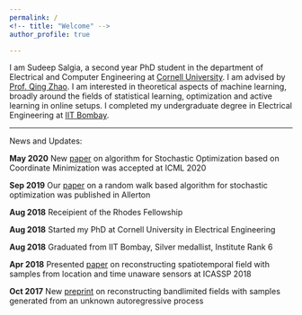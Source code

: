 ```yaml
---
permalink: /
<!-- title: "Welcome" -->
author_profile: true

---
```


I am Sudeep Salgia, a second year PhD student in the department of Electrical and Computer Engineering at [Cornell University](https://www.ece.cornell.edu/ece). I am advised by [Prof. Qing Zhao](https://zhao.ece.cornell.edu/). I am interested in theoretical aspects of machine learning, broadly around the fields of statistical learning, optimization and active learning in online setups. I completed my undergraduate degree in Electrical Engineering at [IIT Bombay](http://www.iitb.ac.in/).

---

News and Updates:

**May 2020**  New [paper](https://arxiv.org/pdf/2003.05482.pdf) on algorithm for Stochastic Optimization based on Coordinate Minimization was accepted at ICML 2020

**Sep 2019**  Our [paper](https://arxiv.org/pdf/1901.05947.pdf) on a random walk based algorithm for stochastic optimization was published in Allerton

**Aug 2018**  Receipient of the Rhodes Fellowship

**Aug 2018**  Started my PhD at Cornell University in Electrical Engineering

**Aug 2018**  Graduated from IIT Bombay, Silver medallist, Institute Rank 6

**Apr 2018**  Presented [paper](https://arxiv.org/pdf/1710.09454.pdf) on reconstructing spatiotemporal field with samples from location and time unaware sensors at ICASSP 2018

**Oct 2017**  New [preprint](https://arxiv.org/pdf/1710.09451.pdf) on reconstructing bandlimited fields with samples generated from an unknown autoregressive process






